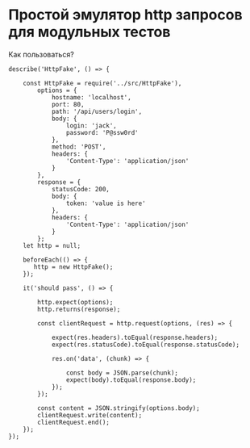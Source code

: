 # Простой эмулятор http запросов для модульных тестов

Как пользоваться?

    describe('HttpFake', () => {
    
        const HttpFake = require('../src/HttpFake'),
            options = {
                hostname: 'localhost',
                port: 80,
                path: '/api/users/login',
                body: {
                    login: 'jack',
                    password: 'P@ssw0rd'
                },
                method: 'POST',
                headers: {
                    'Content-Type': 'application/json'
                }
            },
            response = {
                statusCode: 200,
                body: {
                    token: 'value is here'
                },
                headers: {
                    'Content-Type': 'application/json'
                }
            };
        let http = null;
    
        beforeEach(() => {
           http = new HttpFake();
        });

        it('should pass', () => {    
        
            http.expect(options);
            http.returns(response);
        
            const clientRequest = http.request(options, (res) => {
        
                expect(res.headers).toEqual(response.headers);
                expect(res.statusCode).toEqual(response.statusCode);
        
                res.on('data', (chunk) => {
        
                    const body = JSON.parse(chunk);
                    expect(body).toEqual(response.body);
                });
            });
        
            const content = JSON.stringify(options.body);
            clientRequest.write(content);
            clientRequest.end();
        });
    });